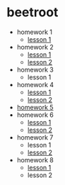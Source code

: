 # beetroot
* homework 1
    * [lesson 1](https://Alexsandr-s.github.io/homework_01/index.html)
* homework 2
    * [lesson 1](https://Alexsandr-s.github.io/homework_02/lesson_1/index.html)
    * [lesson 2](https://Alexsandr-s.github.io/homework_02/lesson_2/index.html)
* homework 3
    * lesson 1
* homework 4
    * [lesson 1](https://Alexsandr-s.github.io/homework_04/lesson_1/index.html)
    * [lesson 2](https://Alexsandr-s.github.io/homework_04/Lesson_2/index.html)
* [homework 5](https://Alexsandr-s.github.io/homework_05/index.html)
* homework 6
    * [lesson 1](https://Alexsandr-s.github.io/homework_06/Lesson_1/index.html)
    * [lesson 2](https://Alexsandr-s.github.io/homework_06/Lesson_2/index.html)
* homework 7
    * lesson 1
    * [lesson 2](https://Alexsandr-s.github.io/homework_07/index.html)
* homework 8
    * [lesson 1](https://Alexsandr-s.github.io/homework_08/index.html)
    * lesson 2
 
 
 
